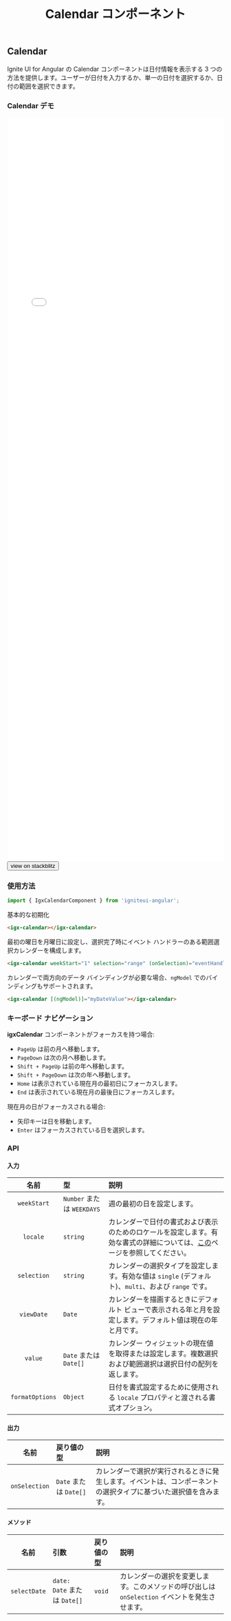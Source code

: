 ﻿---
title: Calendar コンポーネント
_description: Ignite UI for Angular の Calendar コンポーネントを使用して、アプリケーションで日付情報の表示および日付の入力を可能なカレンダーを作成します。
_keywords: Ignite UI for Angular, UI コントロール, Angular ウィジェット, web ウィジェット, UI ウィジェット, Angular, ネイティブ Angular コンポーネント スィート, ネイティブ Angular コントロール, ネイティブ Angular コンポーネント ライブラリ, Angular Calendar コンポーネント, Angular Calendar コントロール
_language: ja
---

## Calendar

<p class="highlight">Ignite UI for Angular の Calendar コンポーネントは日付情報を表示する 3 つの方法を提供します。ユーザーが日付を入力するか、単一の日付を選択するか、日付の範囲を選択できます。</p>
<div class="divider"></div>

### Calendar デモ

<div class="sample-container loading" style="height:1728px">
    <iframe id="calendar-sample-iframe" src='{environment:demosBaseUrl}/calendar' width="100%" height="100%" seamless frameBorder="0" onload="onSampleIframeContentLoaded(this);"></iframe>
</div>
<div>
    <button data-localize="stackblitz" class="stackblitz-btn" data-iframe-id="calendar-sample-iframe" data-demos-base-url="{environment:demosBaseUrl}">view on stackblitz</button>
</div>
<div class="divider--half"></div>

### 使用方法

```typescript
import { IgxCalendarComponent } from 'igniteui-angular';
```

基本的な初期化

```html
<igx-calendar></igx-calendar>
```

最初の曜日を月曜日に設定し、選択完了時にイベント ハンドラーのある範囲選択カレンダーを構成します。

```html
<igx-calendar weekStart="1" selection="range" (onSelection)="eventHandler($event)"></igx-calendar>
```

カレンダーで両方向のデータ バインディングが必要な場合、`ngModel` でのバインディングもサポートされます。

```html
<igx-calendar [(ngModel)]="myDateValue"></igx-calendar>
```

<div class="divider--half"></div>

### キーボード ナビゲーション

**igxCalendar** コンポーネントがフォーカスを持つ場合:

* `PageUp` は前の月へ移動します。
* `PageDown` は次の月へ移動します。
* `Shift + PageUp` は前の年へ移動します。
* `Shift + PageDown` は次の年へ移動します。
* `Home` は表示されている現在月の最初日にフォーカスします。
* `End` は表示されている現在月の最後日にフォーカスします。

現在月の日がフォーカスされる場合:

* 矢印キーは日を移動します。
* `Enter` はフォーカスされている日を選択します。
      <div class="divider--half"></div>

### API

#### 入力

<div class="divider--half"></div>

|      名前       | 型                         | 説明                                                                                                                                                                                                           |
| :-------------: | :------------------------- | :------------------------------------------------------------------------------------------------------------------------------------------------------------------------------------------------------------- |
|   `weekStart`   | `Number` または `WEEKDAYS` | 週の最初の日を設定します。                                                                                                                                                                                     |
|    `locale`     | `string`                   | カレンダーで日付の書式および表示のためのロケールを設定します。有効な書式の詳細については、[この](https://developer.mozilla.org/ja/docs/Web/JavaScript/Reference/Global_Objects/Intl)ページを参照してください。 |
|   `selection`   | `string`                   | カレンダーの選択タイプを設定します。有効な値は `single` (デフォルト)、`multi`、および `range` です。                                                                                                           |
|   `viewDate`    | `Date`                     | カレンダーを描画するときにデフォルト ビューで表示される年と月を設定します。デフォルト値は現在の年と月です。                                                                                                    |
|     `value`     | `Date` または `Date[]`     | カレンダー ウィジェットの現在値を取得または設定します。複数選択および範囲選択は選択日付の配列を返します。                                                                                                      |
| `formatOptions` | `Object`                   | 日付を書式設定するために使用される `locale` プロパティと渡される書式オプション。                                                                                                                               |

#### 出力

<div class="divider--half"></div>

|     名前      | 戻り値の型             | 説明                                                                                                             |
| :-----------: | :--------------------- | :--------------------------------------------------------------------------------------------------------------- |
| `onSelection` | `Date` または `Date[]` | カレンダーで選択が実行されるときに発生します。イベントは、コンポーネントの選択タイプに基づいた選択値を含みます。 |

#### メソッド

<div class="divider--half"></div>

|     名前     | 引数                         | 戻り値の型 | 説明                                                                                          |
| :----------: | :--------------------------- | :--------- | :-------------------------------------------------------------------------------------------- |
| `selectDate` | `date: Date` または `Date[]` | `void`     | カレンダーの選択を変更します。このメソッドの呼び出しは `onSelection` イベントを発生させます。 |

<div class="divider--half"></div>
